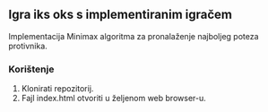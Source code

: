 ## Igra iks oks s implementiranim igračem
Implementacija Minimax algoritma za pronalaženje najboljeg poteza protivnika.

### Korištenje
1. Klonirati repozitorij.
2. Fajl index.html otvoriti u željenom web browser-u.
